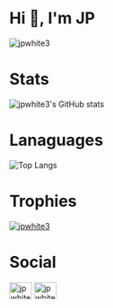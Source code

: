 # Hi 👋, I'm JP
<img src="https://komarev.com/ghpvc/?username=jpwhite3&label=Profile%20views&color=0e75b6&style=flat" alt="jpwhite3" />

# Stats
![jpwhite3's GitHub stats](https://github-readme-stats.vercel.app/api?username=jpwhite3&show_icons=true&show=reviews,discussions_started,discussions_answered,prs_merged,prs_merged_percentage)

# Lanaguages
![Top Langs](https://github-readme-stats.vercel.app/api/top-langs/?username=jpwhite3&langs_count=8)

# Trophies
<a href="https://github.com/ryo-ma/github-profile-trophy"><img src="https://github-profile-trophy.vercel.app/?username=jpwhite3" alt="jpwhite3" /></a>

# Social
<p align="left"> 
    <a href="https://twitter.com/jpwhite3" target="blank"><img align="center" src="https://cdn.jsdelivr.net/npm/simple-icons@3.0.1/icons/twitter.svg" alt="jpwhite3" height="30" width="40" /></a>
    <a href="https://linkedin.com/in/jpwhite3" target="blank"><img align="center" src="https://cdn.jsdelivr.net/npm/simple-icons@3.0.1/icons/linkedin.svg" alt="jpwhite3" height="30" width="40" /></a>
</p>
